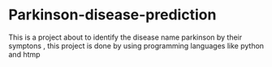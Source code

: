# Parkinson-disease-prediction
This is a project about to identify the disease name parkinson by their symptons , this project is done by using programming languages like python and htmp
